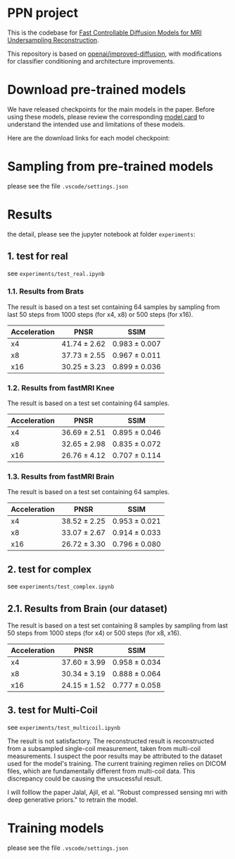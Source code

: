# PPN project

This is the codebase for [Fast Controllable Diffusion Models for MRI Undersampling Reconstruction]().

This repository is based on [openai/improved-diffusion](https://github.com/openai/improved-diffusion), with modifications for classifier conditioning and architecture improvements.

# Download pre-trained models   

We have released checkpoints for the main models in the paper. Before using these models, please review the corresponding [model card](model-card.md) to understand the intended use and limitations of these models.

Here are the download links for each model checkpoint:

 <!-- * 64x64 classifier: [64x64_classifier.pt](https://openaipublic.blob.core.windows.net/diffusion/jul-2021/64x64_classifier.pt)
  -->

# Sampling from pre-trained models

please see the file `.vscode/settings.json`

<!-- To sample from these models, you can use the `classifier_sample.py`, `image_sample.py`, and `super_res_sample.py` scripts.
Here, we provide flags for sampling from all of these models.
We assume that you have downloaded the relevant model checkpoints into a folder called `models/`.

For these examples, we will generate 100 samples with batch size 4. Feel free to change these values.

```
SAMPLE_FLAGS="--batch_size 4 --num_samples 100 --timestep_respacing 250"
``` -->

# Results

the detail, please see the jupyter notebook at folder `experiments`:

## 1. test for real
see `experiments/test_real.ipynb`

### 1.1. Results from Brats

The result is based on a test set containing 64 samples by sampling from last 50 steps from 1000 steps (for x4, x8) or 500 steps (for x16).

| Acceleration          | PNSR  | SSIM |
|------------------|------|-----------|
| x4   | $41.74\pm 2.62$ | $0.983\pm 0.007$      |
| x8 | $37.73\pm 2.55$ | $0.967\pm 0.011$      |
| x16   | $30.25\pm 3.23$ | $0.899\pm 0.036$      |


### 1.2. Results from fastMRI Knee

The result is based on a test set containing 64 samples.

| Acceleration          | PNSR  | SSIM |
|------------------|------|-----------|
| x4   | $36.69\pm 2.51$ | $0.895\pm 0.046$       |
| x8 | $32.65\pm 2.98$ | $0.835\pm 0.072$      |
| x16   | $26.76\pm 4.12$ | $0.707\pm 0.114$      |


### 1.3. Results from fastMRI Brain

The result is based on a test set containing 64 samples.

| Acceleration          | PNSR  | SSIM |
|------------------|------|-----------|
| x4   | $38.52\pm 2.25$ | $0.953\pm 0.021$      |
| x8 | $33.07\pm 2.67$ | $0.914\pm 0.033$      |
| x16   | $26.72\pm 3.30$ | $0.796\pm 0.080$      |


## 2. test for complex
see `experiments/test_complex.ipynb`

## 2.1. Results from Brain (our dataset)

The result is based on a test set containing 8 samples by sampling from last 50 steps from 1000 steps (for x4) or 500 steps (for x8, x16).

| Acceleration          | PNSR  | SSIM |
|------------------|------|-----------|
| x4   | $37.60\pm 3.99$ | $0.958\pm 0.034$      |
| x8 | $30.34\pm 3.19$ | $0.888\pm 0.064$      |
| x16   | $24.15\pm 1.52$ | $0.777\pm 0.058$      |


## 3. test for Multi-Coil
see `experiments/test_multicoil.ipynb`

The result is not satisfactory. The reconstructed result is reconstructed from a subsampled single-coil measurement, taken from multi-coil measurements. I suspect the poor results may be attributed to the dataset used for the model's training. The current training regimen relies on DICOM files, which are fundamentally different from multi-coil data. This discrepancy could be causing the unsucessful result.

I will folllow the paper Jalal, Ajil, et al. "Robust compressed sensing mri with deep generative priors." to retrain the model.

<!-- This table summarizes our ImageNet results for pure guided diffusion models:

| Dataset          | FID  | Precision | Recall |
|------------------|------|-----------|--------|
| ImageNet 64x64   | 2.07 | 0.74      | 0.63   |
| ImageNet 128x128 | 2.97 | 0.78      | 0.59   |
| ImageNet 256x256 | 4.59 | 0.82      | 0.52   |
| ImageNet 512x512 | 7.72 | 0.87      | 0.42   | -->


# Training models
please see the file `.vscode/settings.json`

<!-- Training diffusion models is described in the [parent repository](https://github.com/openai/improved-diffusion). Training a classifier is similar. We assume you have put training hyperparameters into a `TRAIN_FLAGS` variable, and classifier hyperparameters into a `CLASSIFIER_FLAGS` variable. Then you can run:

```
mpiexec -n N python scripts/classifier_train.py --data_dir path/to/imagenet $TRAIN_FLAGS $CLASSIFIER_FLAGS
```

Make sure to divide the batch size in `TRAIN_FLAGS` by the number of MPI processes you are using.

Here are flags for training the 128x128 classifier. You can modify these for training classifiers at other resolutions:

```sh
TRAIN_FLAGS="--iterations 300000 --anneal_lr True --batch_size 256 --lr 3e-4 --save_interval 10000 --weight_decay 0.05"
CLASSIFIER_FLAGS="--image_size 128 --classifier_attention_resolutions 32,16,8 --classifier_depth 2 --classifier_width 128 --classifier_pool attention --classifier_resblock_updown True --classifier_use_scale_shift_norm True"
``` -->
